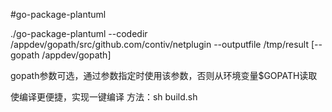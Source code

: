 #go-package-plantuml

./go-package-plantuml --codedir /appdev/gopath/src/github.com/contiv/netplugin --outputfile  /tmp/result [--gopath /appdev/gopath]

gopath参数可选，通过参数指定时使用该参数，否则从环境变量$GOPATH读取

使编译更便捷，实现一键编译
方法：sh build.sh
